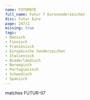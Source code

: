```yaml
---
name: FUTUR07E
full_name: Futur 7 Eurosonderzeichen
disc: Futur Euro
page: 247/2
missing: true
tags:
- Dänisch
- Finnisch
- Französisch
- Europäische Sonderzeichen
- Italienisch
- Niederländisch
- Norwegisch
- Portugiesisch
- Schwedisch
- Spanisch
---
```

matches FUTUR-07
